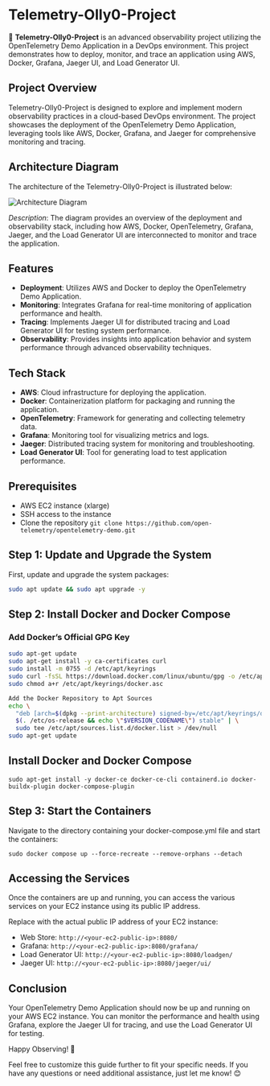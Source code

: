 # Telemetry-Olly0-Project

🚀 **Telemetry-Olly0-Project** is an advanced observability project utilizing the OpenTelemetry Demo Application in a DevOps environment. This project demonstrates how to deploy, monitor, and trace an application using AWS, Docker, Grafana, Jaeger UI, and Load Generator UI.

## Project Overview

Telemetry-Olly0-Project is designed to explore and implement modern observability practices in a cloud-based DevOps environment. The project showcases the deployment of the OpenTelemetry Demo Application, leveraging tools like AWS, Docker, Grafana, and Jaeger for comprehensive monitoring and tracing.

## Architecture Diagram

The architecture of the Telemetry-Olly0-Project is illustrated below:

![Architecture Diagram](https://github.com/user-attachments/assets/78fc1493-a546-4d64-9f68-4f9d1674692c)

_Description_: The diagram provides an overview of the deployment and observability stack, including how AWS, Docker, OpenTelemetry, Grafana, Jaeger, and the Load Generator UI are interconnected to monitor and trace the application.

## Features

- **Deployment**: Utilizes AWS and Docker to deploy the OpenTelemetry Demo Application.
- **Monitoring**: Integrates Grafana for real-time monitoring of application performance and health.
- **Tracing**: Implements Jaeger UI for distributed tracing and Load Generator UI for testing system performance.
- **Observability**: Provides insights into application behavior and system performance through advanced observability techniques.

## Tech Stack

- **AWS**: Cloud infrastructure for deploying the application.
- **Docker**: Containerization platform for packaging and running the application.
- **OpenTelemetry**: Framework for generating and collecting telemetry data.
- **Grafana**: Monitoring tool for visualizing metrics and logs.
- **Jaeger**: Distributed tracing system for monitoring and troubleshooting.
- **Load Generator UI**: Tool for generating load to test application performance.

## Prerequisites

- AWS EC2 instance (xlarge)
- SSH access to the instance
- Clone the repository
`git clone https://github.com/open-telemetry/opentelemetry-demo.git`

## Step 1: Update and Upgrade the System

First, update and upgrade the system packages:

```bash
sudo apt update && sudo apt upgrade -y
```

## Step 2: Install Docker and Docker Compose

### Add Docker’s Official GPG Key

```bash
sudo apt-get update
sudo apt-get install -y ca-certificates curl
sudo install -m 0755 -d /etc/apt/keyrings
sudo curl -fsSL https://download.docker.com/linux/ubuntu/gpg -o /etc/apt/keyrings/docker.asc
sudo chmod a+r /etc/apt/keyrings/docker.asc

Add the Docker Repository to Apt Sources
echo \
  "deb [arch=$(dpkg --print-architecture) signed-by=/etc/apt/keyrings/docker.asc] https://download.docker.com/linux/ubuntu \
  $(. /etc/os-release && echo \"$VERSION_CODENAME\") stable" | \
  sudo tee /etc/apt/sources.list.d/docker.list > /dev/null
sudo apt-get update
```
## Install Docker and Docker Compose
```
sudo apt-get install -y docker-ce docker-ce-cli containerd.io docker-buildx-plugin docker-compose-plugin
```
## Step 3: Start the Containers

Navigate to the directory containing your docker-compose.yml file and start the containers:
```
sudo docker compose up --force-recreate --remove-orphans --detach
```

## Accessing the Services
Once the containers are up and running, you can access the various services on your EC2 instance using its public IP address.

Replace <your-ec2-public-ip> with the actual public IP address of your EC2 instance:

- Web Store: `http://<your-ec2-public-ip>:8080/`
- Grafana: `http://<your-ec2-public-ip>:8080/grafana/`
- Load Generator UI: `http://<your-ec2-public-ip>:8080/loadgen/`
- Jaeger UI: `http://<your-ec2-public-ip>:8080/jaeger/ui/`

## Conclusion
Your OpenTelemetry Demo Application should now be up and running on your AWS EC2 instance. You can monitor the performance and health using Grafana, explore the Jaeger UI for tracing, and use the Load Generator UI for testing.

Happy Observing! 🚀

Feel free to customize this guide further to fit your specific needs. If you have any questions or need additional assistance, just let me know! 😊

